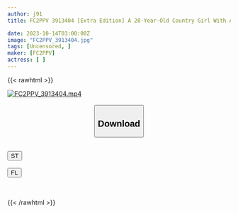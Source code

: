 ```yaml
---
author: j91
title: FC2PPV 3913404 [Extra Edition] A 20-Year-Old Country Girl With An Erotic Gap Between Her Face And Breasts. She Cries Out Repeatedly While Her Face Becomes Messy From The Pleasure Of The Pressure Of Her Cock → Ejaculation On Her Stomach. [cen]

date: 2023-10-14T03:00:00Z
image: "FC2PPV_3913404.jpg"
tags: [Uncensored, ]
maker: [FC2PPV]
actress: [ ]
---
```



{{< rawhtml >}}

<div class="video" data-videoid="v9YL4vZpOlU4ep8">
    <a href="javascript:;">
        <img src="https://my.j91.asia/posts/FC2PPV_3913404/FC2PPV_3913404.jpg" width="WIDTH" height="HEIGHT" alt="FC2PPV_3913404.mp4" loading="lazy">
    </a>
</div>

<script type="text/javascript" src="https://j91.asia/asset/on-demand-st.js"></script>

<br>
  <link rel="stylesheet" href="https://j91.asia/asset/bs5.css">
  
  <center>
  <button class="btn btn-primary" type="button" data-bs-toggle="collapse" data-bs-target=".multi-collapse" aria-expanded="false" aria-controls="multiCollapseExample1 multiCollapseExample2"><h2>Download</h2></button></center>
</p>
<div class="row">
  <div class="col">
    <div class="collapse multi-collapse" id="multiCollapseExample1">
      <div class="card card-body">
	      	      <br>
<div class="buttons">  
<a href="https://streamtape.to/v/v9YL4vZpOlU4ep8"><button class="btn-hover color-3"><i class="fa fa-download"></i> ST</button></a></div>
    </div>
  </div>
</div>
  <div class="col">
    <div class="collapse multi-collapse" id="multiCollapseExample2">
      <div class="card card-body">
	      <br>
<div class="buttons">
    <a href="https://filelions.online/f/y6yuxo7l6mr2"><button class="btn-hover color-9"><i class="fa fa-download"></i> FL</button></a></div>
<br><br>
      </div>
    </div>
  </div>
</div>

{{< /rawhtml >}}